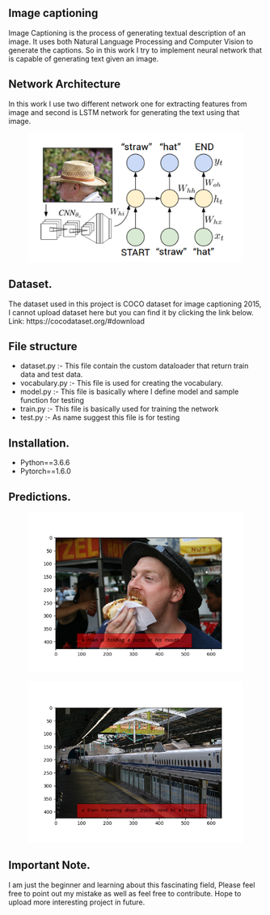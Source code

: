 <h2>Image captioning</h2>
<p>Image Captioning is the process of generating textual description of an image.
It uses both Natural Language Processing and Computer Vision to generate the captions.
So in this work I try to implement neural network that is capable of generating text given an image.
</p>
<h2> Network Architecture </h2>
<p>In this work I use two different network one for extracting features from image and second is LSTM network for generating the text using that image.</p>
<figure>
<img src ="img.png" heigh="300" width="500"/>
</figure>
<h2> Dataset. </h2>
The dataset used in this project is COCO dataset for image captioning 2015, I cannot upload dataset here but you can find it by clicking the link below.
Link: https://cocodataset.org/#download
<h2> File structure </h2>
<ul>
  <li> dataset.py :- This file contain the custom dataloader that return train data and test data.</li> 
  <li> vocabulary.py :- This file is used for creating the vocabulary. </li>
  <li> model.py  :- This file is basically where I define model and sample function for testing </li>
  <li> train.py :- This file is basically used for training the network </li>
  <li> test.py  :- As name suggest this file is for testing </li>
</ul>

<h2> Installation. </h2>  
  <ul>
  <li>Python==3.6.6</li>
  <li>Pytorch==1.6.0</li>
  </ul>

<h2> Predictions. </h2>
<figure>
<img src ="image1.png" heigh="300" width="500"/>
</figure>
<figure>
<img src ="image2.png" heigh="300" width="500"/>
</figure>

<h2> Important Note. </h2>
<p>
I am just the beginner and learning about this fascinating field, Please feel free to point out my mistake as well as feel free to contribute. 
Hope to upload more interesting project in future.
</p>

